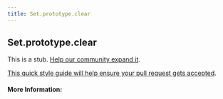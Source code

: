 ```yaml
---
title: Set.prototype.clear
---
```

## Set.prototype.clear

This is a stub. <a href='https://github.com/freecodecamp/guides/tree/master/src/pages/javascript/standard-objects/map/set-prototype-clear/index.md' target='_blank' rel='nofollow'>Help our community expand it</a>.

<a href='https://github.com/freecodecamp/guides/blob/master/README.md' target='_blank' rel='nofollow'>This quick style guide will help ensure your pull request gets accepted</a>.

<!-- The article goes here, in GitHub-flavored Markdown. Feel free to add YouTube videos, images, and CodePen/JSBin embeds  -->

#### More Information:
<!-- Please add any articles you think might be helpful to read before writing the article -->
